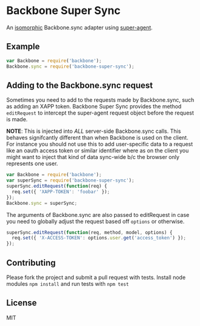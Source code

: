 # Backbone Super Sync

An [isomorphic](http://nerds.airbnb.com/isomorphic-javascript-future-web-apps/) Backbone.sync adapter using [super-agent](https://github.com/visionmedia/superagent).

## Example

````javascript
var Backbone = require('backbone');
Backbone.sync = require('backbone-super-sync');
````

## Adding to the Backbone.sync request

Sometimes you need to add to the requests made by Backbone.sync, such as adding an XAPP token. Backbone Super Sync provides the method `editRequest` to intercept the super-agent request object before the request is made.

**NOTE**: This is injected into _ALL_ server-side Backbone.sync calls. This behaves signifcantly different than when Backbone is used on the client. For instance you should not use this to add user-specific data to a request like an oauth access token or similar identifier where as on the client you might want to inject that kind of data sync-wide b/c the browser only represents one user.

````javascript
var Backbone = require('backbone');
var superSync = require('backbone-super-sync');
superSync.editRequest(function(req) {
  req.set({ 'XAPP-TOKEN': 'foobar' });
});
Backbone.sync = superSync;
````

The arguments of Backbone.sync are also passed to editRequest in case you need to globally adjust the request based off `options` or otherwise.

````javascript
superSync.editRequest(function(req, method, model, options) {
  req.set({ 'X-ACCESS-TOKEN': options.user.get('access_token') });
});
````

## Contributing

Please fork the project and submit a pull request with tests. Install node modules `npm install` and run tests with `npm test`

## License

MIT
